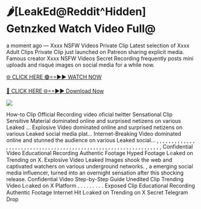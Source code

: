 # 🌶️[LeakEd@Reddit^Hidden] Getnzked Watch Video Full@

a moment ago — Xxxx NSFW Videos Private Clip Latest selection of Xxxx Adult Clips Private Clip just launched on Patreon sharing explicit media. Famous creator Xxxx NSFW Videos Secret Recording frequently posts mini uploads and risqué images on social media for a while now.

[🌐 CLICK HERE 🟢==►► WATCH NOW](https://tinyurl.com/topvvv?st=viral&si=gh)

[🔴 CLICK HERE 🌐==►► Download Now](https://tinyurl.com/topvvv?st=viral&si=gh)

[![](https://t4.ftcdn.net/jpg/00/89/87/57/360_F_89875724_hMf6q0pOUbIm38tYOeJTOKDftmRMQnny.jpg)](https://tinyurl.com/topvvv?st=viral&si=gh)

How-to Clip Official Recording video oficial twitter Sensational Clip Sensitive Material dominated online and surprised netizens on various Leaked … Explosive Video dominated online and surprised netizens on various Leaked social media plat… Internet-Breaking Video dominated online and stunned the audience on various Leaked social… , , , , , , , , , , , , , , , , , , , , , , , , , , , , , , , , , , , , , , , , , , , , , , , , , , , , , , , , , , , , , , , , , Confidential Video Educational Recording Authentic Footage Hyped Footage L𝚎aked on Trending on X. Explosive Video Leaked Images shook the web and captivated watchers on various underground networks. , a emerging social media influencer, turned into an overnight sensation after this shocking release. Confidential Video Step-by-Step Guide Unedited Clip Trending Video L𝚎aked on X Platform . . . . . . . . . Exposed Clip Educational Recording Authentic Footage Internet Hit L𝚎aked on Trending on X Secret Telegram Drop
